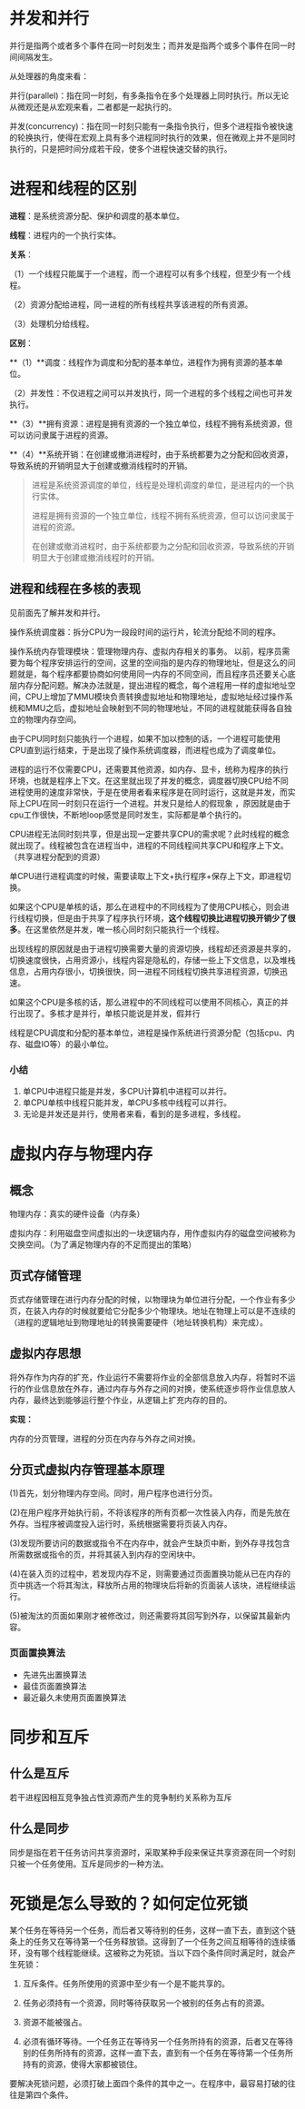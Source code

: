 # 并发和并行

并行是指两个或者多个事件在同一时刻发生；而并发是指两个或多个事件在同一时间间隔发生。

从处理器的角度来看：

并行(parallel)：指在同一时刻，有多条指令在多个处理器上同时执行。所以无论从微观还是从宏观来看，二者都是一起执行的。

并发(concurrency)：指在同一时刻只能有一条指令执行，但多个进程指令被快速的轮换执行，使得在宏观上具有多个进程同时执行的效果，但在微观上并不是同时执行的，只是把时间分成若干段，使多个进程快速交替的执行。

# 进程和线程的区别

**进程**：是系统资源分配、保护和调度的基本单位。

**线程**：进程内的一个执行实体。

**关系**：

（1）一个线程只能属于一个进程，而一个进程可以有多个线程，但至少有一个线程。

（2）资源分配给进程，同一进程的所有线程共享该进程的所有资源。

（3）处理机分给线程。

**区别**：

**（1）**调度：线程作为调度和分配的基本单位，进程作为拥有资源的基本单位。

（2）并发性：不仅进程之间可以并发执行，同一个进程的多个线程之间也可并发执行。

**（3）**拥有资源：进程是拥有资源的一个独立单位，线程不拥有系统资源，但可以访问隶属于进程的资源。

**（4）**系统开销：在创建或撤消进程时，由于系统都要为之分配和回收资源，导致系统的开销明显大于创建或撤消线程时的开销。

> 进程是系统资源调度的单位，线程是处理机调度的单位，是进程内的一个执行实体。
>
> 进程是拥有资源的一个独立单位，线程不拥有系统资源，但可以访问隶属于进程的资源。
>
> 在创建或撤消进程时，由于系统都要为之分配和回收资源，导致系统的开销明显大于创建或撤消线程时的开销。

## 进程和线程在多核的表现

见前面先了解并发和并行。

操作系统调度器：拆分CPU为一段段时间的运行片，轮流分配给不同的程序。

操作系统内存管理模块：管理物理内存、虚拟内存相关的事务。
以前，程序员需要为每个程序安排运行的空间，这里的空间指的是内存的物理地址，但是这么的问题就是，每个程序都要协商如何使用同一内存的不同空间，而且程序员还要关心底层内存分配问题。解决办法就是，提出进程的概念，每个进程用一样的虚拟地址空间，CPU上增加了MMU模块负责转换虚拟地址和物理地址，虚拟地址经过操作系统和MMU之后，虚拟地址会映射到不同的物理地址，不同的进程就能获得各自独立的物理内存空间。

由于CPU同时刻只能执行一个进程，如果不加以控制的话，一个进程可能使用CPU直到运行结束，于是出现了操作系统调度器，而进程也成为了调度单位。

进程的运行不仅需要CPU，还需要其他资源，如内存、显卡，统称为程序的执行环境，也就是程序上下文。在这里就出现了并发的概念，调度器切换CPU给不同进程使用的速度非常快，于是在使用者看来程序是在同时运行，这就是并发，而实际上CPU在同一时刻只在运行一个进程。并发只是给人的假现象 ，原因就是由于cpu工作很快，不断地loop感觉是同时发生，实际都是单个执行的。

CPU进程无法同时刻共享，但是出现一定要共享CPU的需求呢？此时线程的概念就出现了。线程被包含在进程当中，进程的不同线程间共享CPU和程序上下文。（共享进程分配到的资源）

单CPU进行进程调度的时候，需要读取上下文+执行程序+保存上下文，即进程切换。

如果这个CPU是单核的话，那么在进程中的不同线程为了使用CPU核心，则会进行线程切换，但是由于共享了程序执行环境，**这个线程切换比进程切换开销少了很多**。在这里依然是并发，唯一核心同时刻只能执行一个线程。

出现线程的原因就是由于进程切换需要大量的资源切换，线程却还资源是共享的，切换速度很快，占用资源小，线程内容是隐私的，存储一些上下文信息，以及堆栈信息，占用内存很小，切换很快，同一进程不同线程切换共享进程资源，切换迅速。

如果这个CPU是多核的话，那么进程中的不同线程可以使用不同核心，真正的并行出现了。多核才是并行，单核只能说是并发，假并行

线程是CPU调度和分配的基本单位，进程是操作系统进行资源分配（包括cpu、内存、磁盘IO等）的最小单位。

### 小结

1. 单CPU中进程只能是并发，多CPU计算机中进程可以并行。
2. 单CPU单核中线程只能并发，单CPU多核中线程可以并行。
3. 无论是并发还是并行，使用者来看，看到的是多进程，多线程。

# 虚拟内存与物理内存

## **概念**

物理内存：真实的硬件设备（内存条）

虚拟内存：利用磁盘空间虚拟出的一块逻辑内存，用作虚拟内存的磁盘空间被称为交换空间。（为了满足物理内存的不足而提出的策略）

## **页式存储管理**

页式存储管理在进行内存分配的时候，以物理块为单位进行分配，一个作业有多少页，在装入内存的时候就要给它分配多少个物理块。地址在物理上可以是不连续的（进程的逻辑地址到物理地址的转换需要硬件（地址转换机构）来完成）。

## **虚拟内存思想**

将外存作为内存的扩充，作业运行不需要将作业的全部信息放入内存，将暂时不运行的作业信息放在外存，通过内存与外存之间的对换，使系统逐步将作业信息放人内存，最终达到能够运行整个作业，从逻辑上扩充内存的目的。

**实现：**

内存的分页管理，进程的分页在内存与外存之间对换。

## **分页式虚拟内存管理基本原理**

(1)首先，划分物理内存空间。同时，用户程序也进行分页。

(2)在用户程序开始执行前，不将该程序的所有页都一次性装入内存，而是先放在外存。当程序被调度投入运行时，系统根据需要将页装入内存。

(3)发现所要访问的数据或指令不在内存中，就会产生缺页中断，到外存寻找包含所需数据或指令的页，并将其装入到内存的空闲块中。

(4)在装入页的过程中，若发现内存不足，则需要通过页面置换功能从已在内存的页中挑选一个将其淘汰，释放所占用的物理块后将新的页面装人该块，进程继续运行。

(5)被淘汰的页面如果刚才被修改过，则还需要将其回写到外存，以保留其最新内容。

### **页面置换算法**

- 先进先出置换算法
- 最佳页面置换算法
- 最近最久未使用页面置换算法

# 同步和互斥

## 什么是互斥

若干进程因相互竞争独占性资源而产生的竞争制约关系称为互斥

## 什么是同步

同步是指在若干任务访问共享资源时，采取某种手段来保证共享资源在同一个时刻只被一个任务使用。互斥是同步的一种方法。

# 死锁是怎么导致的？如何定位死锁

某个任务在等待另一个任务，而后者又等待别的任务，这样一直下去，直到这个链条上的任务又在等待第一个任务释放锁。这得到了一个任务之间互相等待的连续循环，没有哪个线程能继续。这被称之为死锁。当以下四个条件同时满足时，就会产生死锁：

1. 互斥条件。任务所使用的资源中至少有一个是不能共享的。

2. 任务必须持有一个资源，同时等待获取另一个被别的任务占有的资源。

3. 资源不能被强占。

4. 必须有循环等待。一个任务正在等待另一个任务所持有的资源，后者又在等待别的任务所持有的资源，这样一直下去，直到有一个任务在等待第一个任务所持有的资源，使得大家都被锁住。

要解决死锁问题，必须打破上面四个条件的其中之一。在程序中，最容易打破的往往是第四个条件。
